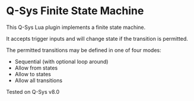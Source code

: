 # Q-Sys Finite State Machine

This Q-Sys Lua plugin implements a finite state machine.

It accepts trigger inputs and will change state if the transition is permitted.

The permitted transitions may be defined in one of four modes:

 - Sequential (with optional loop around)
 - Allow from states
 - Allow to states
 - Allow all transitions

Tested on Q-Sys v8.0
